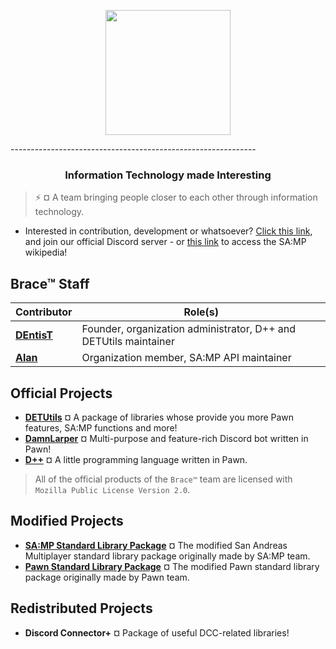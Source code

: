 <p align="center">
  <img width="200" align="center" src="https://cdn.discordapp.com/attachments/718568080795500665/1105894179613179994/IMG_20230510_182806_803.jpg">
</p>
-------------------------------------------------------------
<h3 align = "center">
  Information Technology made Interesting</h3>
  
> :zap: ¤ A team bringing people closer to each other through information technology.

- Interested in contribution, development or whatsoever? [Click this link](https://discord.gg/k54r9YVY8R), and join our official Discord server - or [this link](https://github.com/bracetm/samp-wiki) to access the SA:MP wikipedia!

## Brace™ Staff

| Contributor | Role(s) |
|----------------------------------|----------------------------------|
| **[DEntisT](https://github.com/dentis-t)** | Founder, organization administrator, D++ and DETUtils maintainer |
| **[Alan](https://github.com/meisalan)** | Organization member, SA:MP API maintainer |

## Official Projects

- [**DETUtils**](https://github.com/bracetm/DETUtils) ¤ A package of libraries whose provide you more Pawn features, SA:MP functions and more!
- [**DamnLarper**](https://github.com/bracetm/DamnLarper) ¤ Multi-purpose and feature-rich Discord bot written in Pawn!
- [**D++**](https://github.com/bracetm/dpp) ¤ A little programming language written in Pawn.


> All of the official products of the `Brace™` team are licensed with `Mozilla Public License Version 2.0`.

## Modified Projects

- [**SA:MP Standard Library Package**](https://github.com/bracetm/samp-stdlib) ¤ The modified San Andreas Multiplayer standard library package originally made by SA:MP team.
- [**Pawn Standard Library Package**](https://github.com/bracetm/pawn-stdlib) ¤ The modified Pawn standard library package originally made by Pawn team.

## Redistributed Projects

- **Discord Connector+** ¤ Package of useful DCC-related libraries!
